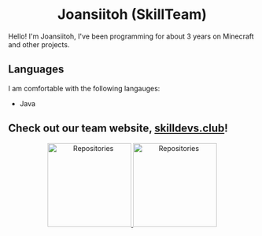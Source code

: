 <h1 align="center">Joansiitoh (SkillTeam)</h1>

Hello! I'm Joansiitoh, I've been programming for about 3 years on Minecraft and other projects.

## Languages

I am comfortable with the following langauges:

- Java


## Check out our team website, [skilldevs.club](https://skilldevs.club "skilldevs.club")!

<div align="center">

<a href="https://github.com/joansitoh?tab=repositories" title="Repositories">
    <img height="170px" width="auto" alt="Repositories" src="https://github-readme-stats.vercel.app/api/top-langs/?username=joansitoh&exclude_repo=git-commit-spam-ex,js-utils&hide=GLSL&layout=compact&theme=radical">
</a>
<a href="https://github.com/joansitoh?tab=repositories" title="Repositories">
    <img height="170px" width="auto" alt="Repositories" src="https://github-readme-stats.vercel.app/api?username=joansitoh&show_icons=true&theme=radical">
</a>

</div>
